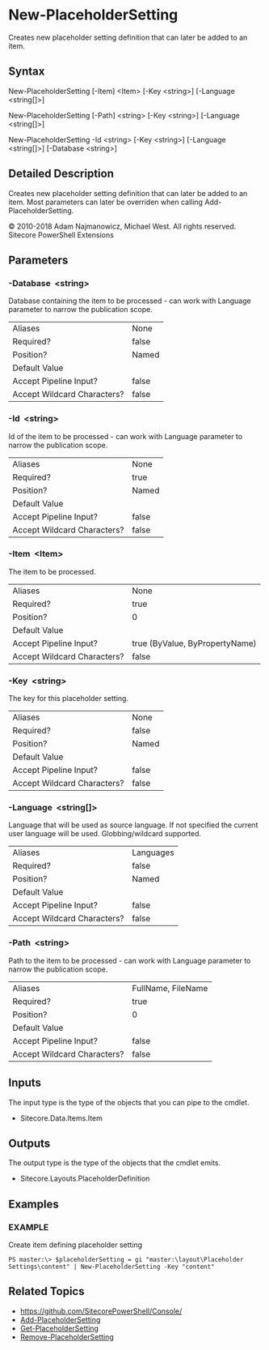 # New-PlaceholderSetting 
 
Creates new placeholder setting definition that can later be added to an item. 
 
## Syntax 
 
New-PlaceholderSetting [-Item] &lt;Item&gt; [-Key &lt;string&gt;] [-Language &lt;string[]&gt;] 
 
New-PlaceholderSetting [-Path] &lt;string&gt; [-Key &lt;string&gt;] [-Language &lt;string[]&gt;] 
 
New-PlaceholderSetting -Id &lt;string&gt; [-Key &lt;string&gt;] [-Language &lt;string[]&gt;] [-Database &lt;string&gt;] 
 
## Detailed Description 
 
Creates new placeholder setting definition that can later be added to an item. Most parameters can later be overriden when calling Add-PlaceholderSetting. 
 
© 2010-2018 Adam Najmanowicz, Michael West. All rights reserved. Sitecore PowerShell Extensions 

## Parameters 
 
### -Database&nbsp; &lt;string&gt; 
 
Database containing the item to be processed - can work with Language parameter to narrow the publication scope. 
 
<table>
    <thead></thead>
    <tbody>
        <tr>
            <td>Aliases</td>
            <td>None</td>
        </tr>
        <tr>
            <td>Required?</td>
            <td>false</td>
        </tr>
        <tr>
            <td>Position?</td>
            <td>Named</td>
        </tr>
        <tr>
            <td>Default Value</td>
            <td></td>
        </tr>
        <tr>
            <td>Accept Pipeline Input?</td>
            <td>false</td>
        </tr>
        <tr>
            <td>Accept Wildcard Characters?</td>
            <td>false</td>
        </tr>
    </tbody>
</table> 
 
### -Id&nbsp; &lt;string&gt; 
 
Id of the item to be processed - can work with Language parameter to narrow the publication scope. 
 
<table>
    <thead></thead>
    <tbody>
        <tr>
            <td>Aliases</td>
            <td>None</td>
        </tr>
        <tr>
            <td>Required?</td>
            <td>true</td>
        </tr>
        <tr>
            <td>Position?</td>
            <td>Named</td>
        </tr>
        <tr>
            <td>Default Value</td>
            <td></td>
        </tr>
        <tr>
            <td>Accept Pipeline Input?</td>
            <td>false</td>
        </tr>
        <tr>
            <td>Accept Wildcard Characters?</td>
            <td>false</td>
        </tr>
    </tbody>
</table> 
 
### -Item&nbsp; &lt;Item&gt; 
 
The item to be processed.
 
<table>
    <thead></thead>
    <tbody>
        <tr>
            <td>Aliases</td>
            <td>None</td>
        </tr>
        <tr>
            <td>Required?</td>
            <td>true</td>
        </tr>
        <tr>
            <td>Position?</td>
            <td>0</td>
        </tr>
        <tr>
            <td>Default Value</td>
            <td></td>
        </tr>
        <tr>
            <td>Accept Pipeline Input?</td>
            <td>true (ByValue, ByPropertyName)</td>
        </tr>
        <tr>
            <td>Accept Wildcard Characters?</td>
            <td>false</td>
        </tr>
    </tbody>
</table> 
 
### -Key&nbsp; &lt;string&gt; 
 
The key for this placeholder setting.
 
<table>
    <thead></thead>
    <tbody>
        <tr>
            <td>Aliases</td>
            <td>None</td>
        </tr>
        <tr>
            <td>Required?</td>
            <td>false</td>
        </tr>
        <tr>
            <td>Position?</td>
            <td>Named</td>
        </tr>
        <tr>
            <td>Default Value</td>
            <td></td>
        </tr>
        <tr>
            <td>Accept Pipeline Input?</td>
            <td>false</td>
        </tr>
        <tr>
            <td>Accept Wildcard Characters?</td>
            <td>false</td>
        </tr>
    </tbody>
</table> 
 
### -Language&nbsp; &lt;string[]&gt; 
 
Language that will be used as source language. If not specified the current user language will be used. Globbing/wildcard supported.
 
<table>
    <thead></thead>
    <tbody>
        <tr>
            <td>Aliases</td>
            <td>Languages</td>
        </tr>
        <tr>
            <td>Required?</td>
            <td>false</td>
        </tr>
        <tr>
            <td>Position?</td>
            <td>Named</td>
        </tr>
        <tr>
            <td>Default Value</td>
            <td></td>
        </tr>
        <tr>
            <td>Accept Pipeline Input?</td>
            <td>false</td>
        </tr>
        <tr>
            <td>Accept Wildcard Characters?</td>
            <td>false</td>
        </tr>
    </tbody>
</table> 
 
### -Path&nbsp; &lt;string&gt; 
 
Path to the item to be processed - can work with Language parameter to narrow the publication scope.  
 
<table>
    <thead></thead>
    <tbody>
        <tr>
            <td>Aliases</td>
            <td>FullName, FileName</td>
        </tr>
        <tr>
            <td>Required?</td>
            <td>true</td>
        </tr>
        <tr>
            <td>Position?</td>
            <td>0</td>
        </tr>
        <tr>
            <td>Default Value</td>
            <td></td>
        </tr>
        <tr>
            <td>Accept Pipeline Input?</td>
            <td>false</td>
        </tr>
        <tr>
            <td>Accept Wildcard Characters?</td>
            <td>false</td>
        </tr>
    </tbody>
</table> 
 
## Inputs 
 
The input type is the type of the objects that you can pipe to the cmdlet. 
 
* Sitecore.Data.Items.Item 
 
## Outputs 
 
The output type is the type of the objects that the cmdlet emits. 
 
* Sitecore.Layouts.PlaceholderDefinition

## Examples 
 
### EXAMPLE
 
Create item defining placeholder setting
 
```text
PS master:\> $placeholderSetting = gi "master:\layout\Placeholder Settings\content" | New-PlaceholderSetting -Key "content"
```

## Related Topics 
 

* <a href='https://github.com/SitecorePowerShell/Console/' target='_blank'>https://github.com/SitecorePowerShell/Console/</a><br/>
* [Add-PlaceholderSetting](add-placeholdersetting.md)
* [Get-PlaceholderSetting](get-placeholdersetting.md)
* [Remove-PlaceholderSetting](remove-placeholdersetting.md)